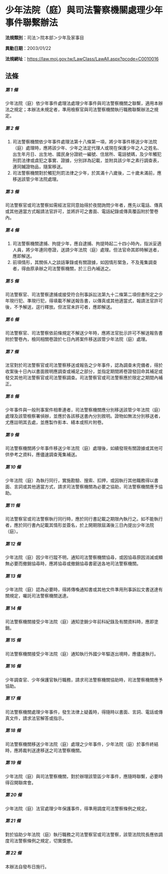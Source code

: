 # 少年法院（庭）與司法警察機關處理少年事件聯繫辦法

**法規類別**：司法＞院本部＞少年及家事目

**異動日期**：2003/01/22  

**法規網址**：https://law.moj.gov.tw/LawClass/LawAll.aspx?pcode=C0010016





## 法條
##### 第 1 條
少年法院（庭）依少年事件處理法處理少年事件與司法警察機關之聯繫，適用本辦法之規定；本辦法未規定者，準用檢察官與司法警察機關執行職務聯繫辦法之規定。

##### 第 2 條
1. 司法警察機關依少年事件處理法第十八條第一項，將少年事件移送少年法院（庭）處理時，應將該少年、少年之法定代理人或現在保護少年之人之姓名、出生年月日、出生地、國民身分證統一編號、住居所、電話號碼，及少年觸犯刑罰法律或虞犯之事實、證據，分別詳為記載，並附具該少年之素行調查表，連同贓證物品，隨案移送。
1. 司法警察機關對於觸犯刑罰法律之少年，於其滿十八歲後，二十歲未滿前，應移送該管少年法院處理。

##### 第 3 條
司法警察官或司法警察如需經法官同意始得於夜間詢問少年者，應先以電話、傳真或其他適當方式報請法官許可，並將許可之書面、電話紀錄或傳真覆函附於警卷內。

##### 第 4 條
1. 司法警察機關逮捕、拘提少年，應自逮捕、拘提時起二十四小時內，指派妥適人員，將少年連同卷證，送請少年法院（庭）處理。但法官命其即時解送者，應即解送。
1. 前項情形，其關係人之談話筆錄或有關證據，如因情形緊急，不及蒐集調查者，得由原承辦之司法警察機關，於三日內補送之。

##### 第 5 條
司法警察官、司法警察逮捕或接受符合刑事訴訟法第九十二條第二項但書所定之少年現行犯、準現行犯，得填載不解送報告書，以傳真或其他適當式，報請法官許可後，不予解送，逕行釋放。但法官未許可者，應即解送。

##### 第 6 條
司法警察官、司法警察依前條規定不解送少年時，應將法官批示許可不解送報告書附於警卷內，檢同相關卷證於七日內將案件移送該管少年法院（庭）處理。

##### 第 7 條
法官對於司法警察官或司法警察移送或報告之少年事件，認為調查未完備者，得於收案後十日內以書面敘明應調查或補足之部分，並指定期間將卷證發回命其補足或發交其他司法警察官或司法警察調查。司法警察官或司法警察應於限定之期間內補正。

##### 第 8 條
少年事件與一般刑事案件相牽連者，司法警察機關應分別移送該管少年法院（庭）處理及該管檢察署偵辦，並應於各該移送書內分別敘明。證物如無法分別移送者，尤應註明其去處，並應製作影本、繕本或照片附卷。

##### 第 9 條
司法警察機關將少年事件移送少年法院（庭）處理後，如續發現有關證據或其他可供參考之資料，應儘速調查蒐集補送。

##### 第 10 條
少年法院（庭）為執行同行，實施勘驗、搜索、扣押，或因執行其他職務得以書面、言詞或其他適當方式，請求司法警察機關為必要之協助，司法警察機關應予協助。

##### 第 11 條
司法警察官或司法警察執行同行時，應於同行書記載之期限內執行之。如不能執行者，應於同行書內記載其情形並簽名，於上開期限屆滿後三日內提出少年法院（庭）。

##### 第 12 條
少年法院（庭）因少年行蹤不明，通知司法警察機關協尋，或因協尋原因消滅或顯無必要而撤銷協尋時，應將協尋或撤銷協尋書密送各地司法警察機關。

##### 第 13 條
少年法院（庭）認為必要時，得將傳喚通知書或其他文件準用刑事訴訟文書送達有關規定，囑託司法警察機關送達。

##### 第 14 條
司法警察機關接受少年法院（庭）通知塗銷少年前科紀錄及有關資料時，應即塗銷。

##### 第 15 條
司法警察機關接受少年法院（庭）通知執行外國少年驅逐出境時，應儘速執行。

##### 第 16 條
少年調查官、少年保護官執行職務，請求司法警察機關協助時，司法警察機關應予協助。

##### 第 17 條
司法警察機關處理少年事件，發生法律上疑義時，得隨時以書面、言詞、電話或傳真文件，請求法官解答或指示。

##### 第 18 條
司法警察機關移送少年法院（庭）處理之少年事件，少年法院（庭）於事件終結時，應將裁判送達移送之司法警察機關。

##### 第 19 條
少年法院（庭）與司法警察機關，對於辦理該管區少年事件，應隨時聯繫，必要時得召開聯席會。

##### 第 20 條
少年法院（庭）法官處理少年保護事件，得準用調度司法警察條例之規定。

##### 第 21 條
對於協助少年法院（庭）執行職務之司法警察官或司法警察，該管法院院長應依調度司法警察條例之規定，切實獎懲。

##### 第 22 條
本辦法自發布日施行。


